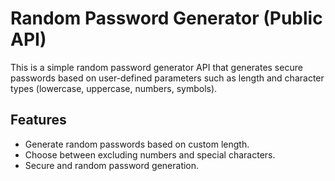 # Random Password Generator (Public API) 
This is a simple random password generator API that generates secure passwords based on user-defined parameters such as length and character types (lowercase, uppercase, numbers, symbols).
## Features
- Generate random passwords based on custom length.
- Choose between excluding numbers and special characters.
- Secure and random password generation.
